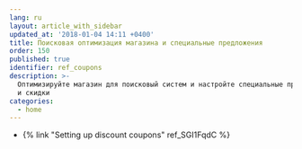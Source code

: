 ```yaml
---
lang: ru
layout: article_with_sidebar
updated_at: '2018-01-04 14:11 +0400'
title: Поисковая оптимизация магазина и специальные предложения
order: 150
published: true
identifier: ref_coupons
description: >-
  Оптимизируйте магазин для поисковый систем и настройте специальные предложения
  и скидки
categories:
  - home
---
```

*   {% link "Setting up discount coupons" ref_SGI1FqdC %}
